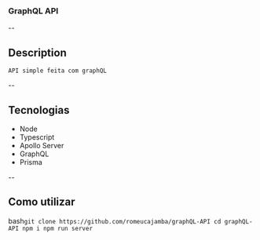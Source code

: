### GraphQL API
--
## Description
    API simple feita com graphQL
--
## Tecnologias
- Node
- Typescript
- Apollo Server
- GraphQL
- Prisma

--
## Como utilizar
    
bash`
    git clone https://github.com/romeucajamba/graphQL-API
    cd graphQL-API
    npm i
    npm run server
`